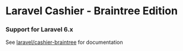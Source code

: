 # Laravel Cashier - Braintree Edition

### Support for Laravel 6.x

See [laravel/cashier-braintree](https://github.com/laravel/cashier-braintree) for documentation
